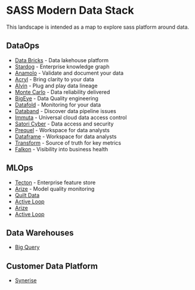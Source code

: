 # SASS Modern Data Stack

This landscape is intended as a map to explore sass platform around data.

## DataOps 
- [Data Bricks](https://databricks.com/) - Data lakehouse platform
- [Stardog](https://www.stardog.com/platform/) - Enterprise knowledge graph
- [Anamolo](https://www.anomalo.com/) - Validate and document your data
- [Acryl](https://www.acryl.io/) - Bring clarity to your data
- [Alvin](https://www.alvin.ai/) - Plug and play data lineage
- [Monte Carlo](https://www.montecarlodata.com/) - Data reliability delivered
- [BigEye](https://www.bigeye.com/) - Data Quality engineering
- [Datafold](https://www.datafold.com/) - Monitoring for your data
- [Databand](https://databand.ai/) - Discover data pipeline issues
- [Immuta](https://www.immuta.com/) - Universal cloud data access control
- [Satori Cyber](https://satoricyber.com)  - Data access and security
- [Prequel](https://www.prequel.ai/) - Workspace for data analysts
- [Dataframe](https://dataframe.ai/) - Workspace for data analysts
- [Transform](https://transformdata.io/) - Source of truth for key metrics
- [Falkon](https://falkon.ai/) - Visibility into business health 

## MLOps
- [Tecton](https://tecton.ai) - Enterprise feature store
- [Arize](https://arize.com/) - Model quality monitoring
- [Quilt Data](https://quiltdata.com/)
- [Active Loop](https://www.activeloop.ai/)
- [Arize](https://arize.com/)
- [Active Loop](https://www.activeloop.ai/)

## Data Warehouses
- [Big Query]()

## Customer Data Platform
- [Synerise](https://synerise.com/)